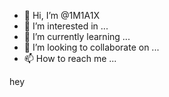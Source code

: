 - 👋 Hi, I’m @1M1A1X
- 👀 I’m interested in ...
- 🌱 I’m currently learning ...
- 💞️ I’m looking to collaborate on ...
- 📫 How to reach me ...

<!---
1M1A1X/1M1A1X is a ✨ special ✨ repository because its `README.md` (this file) appears on your GitHub profile.
You can click the Preview link to take a look at your changes.
--->hey

